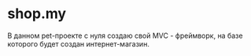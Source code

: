 # shop.my

В данном pet-проекте с нуля создаю свой MVC - фреймворк, на базе которого будет создан интернет-магазин.
